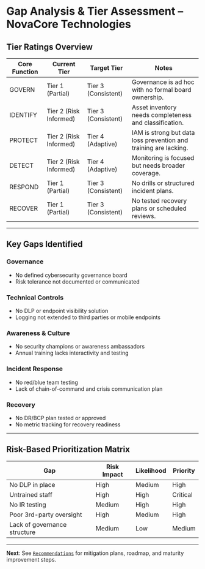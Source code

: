 # Gap Analysis & Tier Assessment – NovaCore Technologies

## Tier Ratings Overview

| Core Function | Current Tier | Target Tier | Notes |
|---------------|--------------|-------------|-------|
| GOVERN        | Tier 1 (Partial) | Tier 3 (Consistent) | Governance is ad hoc with no formal board ownership. |
| IDENTIFY      | Tier 2 (Risk Informed) | Tier 3 (Consistent) | Asset inventory needs completeness and classification. |
| PROTECT       | Tier 2 (Risk Informed) | Tier 4 (Adaptive) | IAM is strong but data loss prevention and training are lacking. |
| DETECT        | Tier 2 (Risk Informed) | Tier 4 (Adaptive) | Monitoring is focused but needs broader coverage. |
| RESPOND       | Tier 1 (Partial) | Tier 3 (Consistent) | No drills or structured incident plans. |
| RECOVER       | Tier 1 (Partial) | Tier 3 (Consistent) | No tested recovery plans or scheduled reviews. |

---

## Key Gaps Identified

### Governance
- No defined cybersecurity governance board
- Risk tolerance not documented or communicated

### Technical Controls
- No DLP or endpoint visibility solution
- Logging not extended to third parties or mobile endpoints

### Awareness & Culture
- No security champions or awareness ambassadors
- Annual training lacks interactivity and testing

### Incident Response
- No red/blue team testing
- Lack of chain-of-command and crisis communication plan

### Recovery
- No DR/BCP plan tested or approved
- No metric tracking for recovery readiness

---

## Risk-Based Prioritization Matrix

| Gap | Risk Impact | Likelihood | Priority |
|-----|-------------|------------|----------|
| No DLP in place | High | Medium | High |
| Untrained staff | High | High | Critical |
| No IR testing | Medium | High | High |
| Poor 3rd-party oversight | High | Medium | High |
| Lack of governance structure | Medium | Low | Medium |

---

**Next**: See [`Recommendations`](./Recommendations.md) for mitigation plans, roadmap, and maturity improvement steps.

